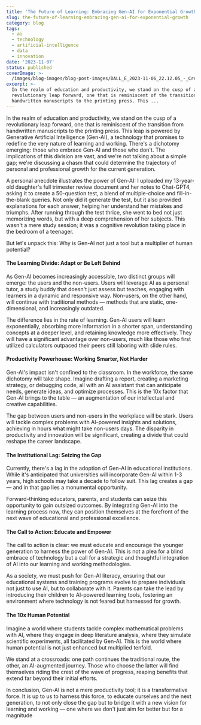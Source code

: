 ```yaml
---
title: 'The Future of Learning: Embracing Gen-AI for Exponential Growth'
slug: the-future-of-learning-embracing-gen-ai-for-exponential-growth
category: blog
tags:
  - ai
  - technology
  - artificial-intelligence
  - data
  - innovation
date: '2023-11-07'
status: published
coverImage: >-
  /images/blog-images/blog-post-images/DALL_E_2023-11-06_22.12.05_-_Create_a_photo-realistic_scene_with_a_13-year-old_Caucasian_girl_sitting_on_a_couch_in_the_low-lit_living_room_of_her_parent_s_house._She_appears_enga.png
excerpt: >-
  In the realm of education and productivity, we stand on the cusp of a
  revolutionary leap forward, one that is reminiscent of the transition from
  handwritten manuscripts to the printing press. This ...
---
```


In the realm of education and productivity, we stand on the cusp of a revolutionary leap forward, one that is reminiscent of the transition from handwritten manuscripts to the printing press. This leap is powered by Generative Artificial Intelligence (Gen-AI), a technology that promises to redefine the very nature of learning and working. There's a dichotomy emerging: those who embrace Gen-AI and those who don't. The implications of this division are vast, and we're not talking about a simple gap; we're discussing a chasm that could determine the trajectory of personal and professional growth for the current generation.

A personal anecdote illustrates the power of Gen-AI: I uploaded my 13-year-old daughter's full trimester review document and her notes to Chat-GPT4, asking it to create a 50-question test, a blend of multiple-choice and fill-in-the-blank queries. Not only did it generate the test, but it also provided explanations for each answer, helping her understand her mistakes and triumphs. After running through the test thrice, she went to bed not just memorizing words, but with a deep comprehension of her subjects. This wasn't a mere study session; it was a cognitive revolution taking place in the bedroom of a teenager.

But let's unpack this: Why is Gen-AI not just a tool but a multiplier of human potential?

#### The Learning Divide: Adapt or Be Left Behind

As Gen-AI becomes increasingly accessible, two distinct groups will emerge: the users and the non-users. Users will leverage AI as a personal tutor, a study buddy that doesn't just assess but teaches, engaging with learners in a dynamic and responsive way. Non-users, on the other hand, will continue with traditional methods — methods that are static, one-dimensional, and increasingly outdated.

The difference lies in the rate of learning. Gen-AI users will learn exponentially, absorbing more information in a shorter span, understanding concepts at a deeper level, and retaining knowledge more effectively. They will have a significant advantage over non-users, much like those who first utilized calculators outpaced their peers still laboring with slide rules.

#### Productivity Powerhouse: Working Smarter, Not Harder

Gen-AI's impact isn't confined to the classroom. In the workforce, the same dichotomy will take shape. Imagine drafting a report, creating a marketing strategy, or debugging code, all with an AI assistant that can anticipate needs, generate ideas, and optimize processes. This is the 10x factor that Gen-AI brings to the table — an augmentation of our intellectual and creative capabilities.

The gap between users and non-users in the workplace will be stark. Users will tackle complex problems with AI-powered insights and solutions, achieving in hours what might take non-users days. The disparity in productivity and innovation will be significant, creating a divide that could reshape the career landscape.

#### The Institutional Lag: Seizing the Gap

Currently, there's a lag in the adoption of Gen-AI in educational institutions. While it's anticipated that universities will incorporate Gen-AI within 1-3 years, high schools may take a decade to follow suit. This lag creates a gap — and in that gap lies a monumental opportunity.

Forward-thinking educators, parents, and students can seize this opportunity to gain outsized outcomes. By integrating Gen-AI into the learning process now, they can position themselves at the forefront of the next wave of educational and professional excellence.

#### The Call to Action: Educate and Empower

The call to action is clear: we must educate and encourage the younger generation to harness the power of Gen-AI. This is not a plea for a blind embrace of technology but a call for a strategic and thoughtful integration of AI into our learning and working methodologies.

As a society, we must push for Gen-AI literacy, ensuring that our educational systems and training programs evolve to prepare individuals not just to use AI, but to collaborate with it. Parents can take the lead by introducing their children to AI-powered learning tools, fostering an environment where technology is not feared but harnessed for growth.

#### The 10x Human Potential

Imagine a world where students tackle complex mathematical problems with AI, where they engage in deep literature analysis, where they simulate scientific experiments, all facilitated by Gen-AI. This is the world where human potential is not just enhanced but multiplied tenfold.

We stand at a crossroads: one path continues the traditional route, the other, an AI-augmented journey. Those who choose the latter will find themselves riding the crest of the wave of progress, reaping benefits that extend far beyond their initial efforts.

In conclusion, Gen-AI is not a mere productivity tool; it is a transformative force. It is up to us to harness this force, to educate ourselves and the next generation, to not only close the gap but to bridge it with a new vision for learning and working — one where we don't just aim for better but for a magnitude

